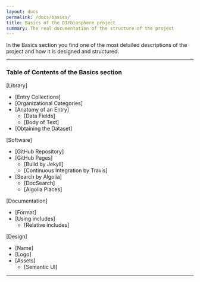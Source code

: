 ```yaml
---
layout: docs
permalink: /docs/basics/
title: Basics of the DIYbiosphere project
summary: The real documentation of the structure of the project
---
```


In the Basics section you find one of the most detailed descriptions of the project and how it is designed and structured.

---

### Table of Contents of the **Basics** section
[Library]

- [Entry Collections]
- [Organizational Categories]
- [Anatomy of an Entry]
  - [Data Fields]
  - [Body of Text]
- [Obtaining the Dataset]

[Software]

- [GitHub Repository]
- [GitHub Pages]
  - [Build by Jekyll]
  - [Continuous Integration by Travis]
- [Search by Algolia]
  - [DocSearch]
  - [Algolia Places]

[Documentation]

- [Format]
- [Using includes]
  - [Relative includes]

[Design]

- [Name]
- [Logo]
- [Assets]
  - [Semantic UI]

---
